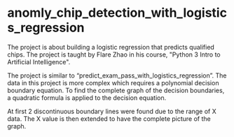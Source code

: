 # anomly_chip_detection_with_logistics_regression
The project is about building a logistic regression that predicts qualified chips. The project is taught by Flare Zhao in his course, "Python 3 Intro to Artificial Intelligence".

The project is similar to “predict_exam_pass_with_logistics_regression”. The data in this project is more complex which requires a polynomial decision boundary equation. To find the complete graph of the decision boundaries, a quadratic formula is applied to the decision equation. 

At first 2 discontinuous boundary lines were found due to the range of X data. The X value is then extended to have the complete picture of the graph. 
